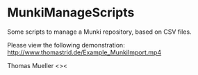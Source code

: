 # MunkiManageScripts
Some scripts to manage a Munki repository, based on CSV files.

Please view the following demonstration: http://www.thomastrid.de/Example_MunkiImport.mp4

Thomas Mueller <><
